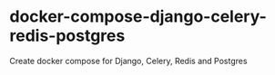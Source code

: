 # docker-compose-django-celery-redis-postgres
Create docker compose for Django, Celery, Redis and Postgres

